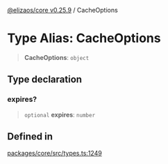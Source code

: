 [@elizaos/core v0.25.9](../index.md) / CacheOptions

# Type Alias: CacheOptions

> **CacheOptions**: `object`

## Type declaration

### expires?

> `optional` **expires**: `number`

## Defined in

[packages/core/src/types.ts:1249](https://github.com/elizaOS/eliza/blob/main/packages/core/src/types.ts#L1249)
